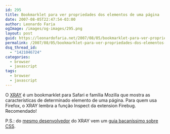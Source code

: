 ```yaml
---
id: 295
title: Bookmarklet para ver propriedades dos elementos de uma página
date: 2007-08-05T22:47:54-03:00
author: Leonardo Faria
ogImage: /images/og-images/295.png
layout: post
guid: https://leonardofaria.net/2007/08/05/bookmarklet-para-ver-propriedades-dos-elementos-de-uma-pagina/
permalink: /2007/08/05/bookmarklet-para-ver-propriedades-dos-elementos-de-uma-pagina/
dsq_thread_id:
  - "1421046724"
categories:
  - browser
  - javascript
tags:
  - browser
  - javascript
---
```

O [XRAY](http://westciv.com/xray/) é um bookmarklet para Safari e família Mozilla que mostra as características de determinado elemento de uma página. Para quem usa Firefox, o XRAY lembra a função Inspect da extension Firebug. Recomendado!

P.S.: do [mesmo desenvolvedor](http://westciv.com/) do XRAY vem um [guia bacaníssimo sobre CSS](http://westciv.com/style_master/academy/css_tutorial/index.html).
